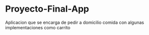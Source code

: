 # Proyecto-Final-App
Aplicacion que se encarga de pedir a domicilio comida con algunas implementaciones como carrito
